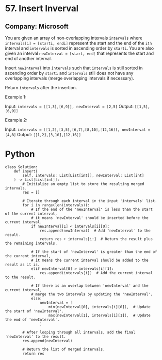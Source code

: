 # 57. Insert Inverval
## Company: Microsoft

You are given an array of non-overlapping intervals `intervals` where `intervals[i] = [starti, endi]` represent the start and the end of the `ith` interval and `intervals` is sorted in ascending order by `starti`. You are also given an interval `newInterval = [start, end]` that represents the start and end of another interval.

Insert `newInterval` into `intervals` such that `intervals` is still sorted in ascending order by `starti` and `intervals` still does not have any overlapping intervals (merge overlapping intervals if necessary).

Return `intervals` after the insertion.

 

Example 1:

Input: `intervals = [[1,3],[6,9]], newInterval = [2,5]`
Output: `[[1,5],[6,9]]`

Example 2:

Input: `intervals = [[1,2],[3,5],[6,7],[8,10],[12,16]], newInterval = [4,8]`
Output: `[[1,2],[3,10],[12,16]]`

# Python
```
class Solution:
    def insert(
        self, intervals: List[List[int]], newInterval: List[int]
    ) -> List[List[int]]:
        # Initialize an empty list to store the resulting merged intervals.
        res = []

        # Iterate through each interval in the input 'intervals' list.
        for i in range(len(intervals)):
            # If the end of the 'newInterval' is less than the start of the current interval,
            # it means 'newInterval' should be inserted before the current interval.
            if newInterval[1] < intervals[i][0]:
                res.append(newInterval)  # Add 'newInterval' to the result.
                return res + intervals[i:]  # Return the result plus the remaining intervals.

            # If the start of 'newInterval' is greater than the end of the current interval,
            # it means the current interval should be added to the result as it is.
            elif newInterval[0] > intervals[i][1]:
                res.append(intervals[i])  # Add the current interval to the result.

            # If there is an overlap between 'newInterval' and the current interval,
            # merge the two intervals by updating the 'newInterval'.
            else:
                newInterval = [
                    min(newInterval[0], intervals[i][0]),  # Update the start of 'newInterval'.
                    max(newInterval[1], intervals[i][1]),  # Update the end of 'newInterval'.
                ]

        # After looping through all intervals, add the final 'newInterval' to the result.
        res.append(newInterval)

        # Return the list of merged intervals.
        return res
```